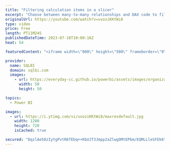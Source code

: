 ```yaml
---
title: "Filtering calculation items in a slicer"
excerpt: "Choose between many-to-many relationships and DAX code to filter the most relevant items using another slicer. Indeed, calculation groups cannot use relationships!\r \r Article and download: https://sql.bi/805830?aff=yt\r \r How to learn DAX: https://www.sqlbi.com/guides/dax/?aff=yt\r The definitive guide"
originalUrl: https://youtube.com/watch?v=uvoziKKtWi8
type: video
price: Free
length: PT11M24S
publishedDateTime: 2023-07-18T10:00:16Z
heat: 54

featuredContent: "<iframe width=\"800\" height=\"500\" frameborder=\"0\" src=\"https://www.youtube.com/embed/uvoziKKtWi8\" allow=\"accelerometer; autoplay; encrypted-media; gyroscope; picture-in-picture\" allowfullscreen></iframe>"

provider:
  name: SQLBI
  domain: sqlbi.com
  images:
    - url: https://everyday-cc.github.io/powerbi/assets/images/organizations/sqlbi.com-50x50.jpg
      width: 50
      height: 50

topics:
  - Power BI

images:
  - url: https://i.ytimg.com/vi/uvoziKKtWi8/maxresdefault.jpg
    width: 1280
    height: 720
    isCached: true

secured: "DqzlAe58zIyYgPvtR6TEbq++KbUJT3Jmpp2aZlwgOMtEPbm/EQMLLleSFEk6YCd/jYyPY3asEYvGqJP05fEkFyrGmhcrxdT2mmY+YCxk94AYj0uOi9hcVQoBSCTm6NeuaMhga25TD7EfxCQInVmnkDPXaXRJfoYAa+7rLSRBQQmmJ2+zQb8q5biHUkucw/RSlVG9NJn4B+4VBjxq+R/sXGDXevxWy/NUwmKvLZt0Jq/V+xMqkDgI0/MHnUjeA7057A8Eh5i4Oxx8NdHu12O8FP5LOCHMi9l7LLHC1bAUeFltghDGX89HBJXCYY6yFKIuAJl3Ag8W25WeGtI8ZOJ3emQdbl36MbS2rxsrLyoIKm79yuhOY7HakP08gq5BowwHr3b1PFhjHXeWxraNBtQgDDRnHWPkMKgkMaUWkupOBM0=;/agV5QPCHW/SVLsejbvmvg=="
---
```


